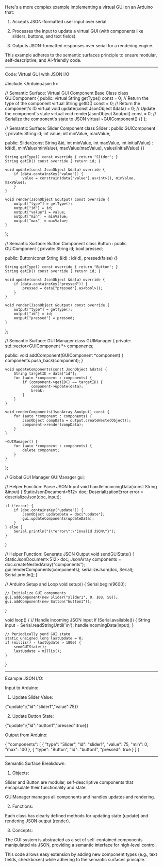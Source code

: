 Here's a more complex example implementing a virtual GUI on an Arduino that:

1. Accepts JSON-formatted user input over serial.


2. Processes the input to update a virtual GUI (with components like sliders, buttons, and text fields).


3. Outputs JSON-formatted responses over serial for a rendering engine.



This example adheres to the semantic surfaces principle to ensure modular, self-descriptive, and AI-friendly code.


---

Code: Virtual GUI with JSON I/O

#include <ArduinoJson.h>

// Semantic Surface: Virtual GUI Component Base Class
class GUIComponent {
public:
    virtual String getType() const = 0;       // Return the type of the component
    virtual String getID() const = 0;         // Return the component's ID
    virtual void update(const JsonObject &data) = 0; // Update the component's state
    virtual void render(JsonObject &output) const = 0; // Serialize the component's state to JSON
    virtual ~GUIComponent() {}
};

// Semantic Surface: Slider Component
class Slider : public GUIComponent {
private:
    String id;
    int value;
    int minValue, maxValue;

public:
    Slider(const String &id, int minValue, int maxValue, int initialValue)
        : id(id), minValue(minValue), maxValue(maxValue), value(initialValue) {}

    String getType() const override { return "Slider"; }
    String getID() const override { return id; }

    void update(const JsonObject &data) override {
        if (data.containsKey("value")) {
            value = constrain(data["value"].as<int>(), minValue, maxValue);
        }
    }

    void render(JsonObject &output) const override {
        output["type"] = getType();
        output["id"] = id;
        output["value"] = value;
        output["min"] = minValue;
        output["max"] = maxValue;
    }
};

// Semantic Surface: Button Component
class Button : public GUIComponent {
private:
    String id;
    bool pressed;

public:
    Button(const String &id) : id(id), pressed(false) {}

    String getType() const override { return "Button"; }
    String getID() const override { return id; }

    void update(const JsonObject &data) override {
        if (data.containsKey("pressed")) {
            pressed = data["pressed"].as<bool>();
        }
    }

    void render(JsonObject &output) const override {
        output["type"] = getType();
        output["id"] = id;
        output["pressed"] = pressed;
    }
};

// Semantic Surface: GUI Manager
class GUIManager {
private:
    std::vector<GUIComponent *> components;

public:
    void addComponent(GUIComponent *component) {
        components.push_back(component);
    }

    void updateComponents(const JsonObject &data) {
        String targetID = data["id"];
        for (auto *component : components) {
            if (component->getID() == targetID) {
                component->update(data);
                break;
            }
        }
    }

    void renderComponents(JsonArray &output) const {
        for (auto *component : components) {
            JsonObject compData = output.createNestedObject();
            component->render(compData);
        }
    }

    ~GUIManager() {
        for (auto *component : components) {
            delete component;
        }
    }
};

// Global GUI Manager
GUIManager gui;

// Helper Function: Parse JSON Input
void handleIncomingData(const String &input) {
    StaticJsonDocument<512> doc;
    DeserializationError error = deserializeJson(doc, input);

    if (!error) {
        if (doc.containsKey("update")) {
            JsonObject updateData = doc["update"];
            gui.updateComponents(updateData);
        }
    } else {
        Serial.println("{\"error\":\"Invalid JSON\"}");
    }
}

// Helper Function: Generate JSON Output
void sendGUIState() {
    StaticJsonDocument<512> doc;
    JsonArray components = doc.createNestedArray("components");
    gui.renderComponents(components);
    serializeJson(doc, Serial);
    Serial.println();
}

// Arduino Setup and Loop
void setup() {
    Serial.begin(9600);

    // Initialize GUI components
    gui.addComponent(new Slider("slider1", 0, 100, 50));
    gui.addComponent(new Button("button1"));
}

void loop() {
    // Handle incoming JSON input
    if (Serial.available()) {
        String input = Serial.readStringUntil('\n');
        handleIncomingData(input);
    }

    // Periodically send GUI state
    static unsigned long lastUpdate = 0;
    if (millis() - lastUpdate > 1000) {
        sendGUIState();
        lastUpdate = millis();
    }
}


---

Example JSON I/O:

Input to Arduino:

1. Update Slider Value:

{"update":{"id":"slider1","value":75}}


2. Update Button State:

{"update":{"id":"button1","pressed":true}}



Output from Arduino:

{
  "components": [
    {
      "type": "Slider",
      "id": "slider1",
      "value": 75,
      "min": 0,
      "max": 100
    },
    {
      "type": "Button",
      "id": "button1",
      "pressed": true
    }
  ]
}


---

Semantic Surface Breakdown:

1. Objects:

Slider and Button are modular, self-descriptive components that encapsulate their functionality and state.

GUIManager manages all components and handles updates and rendering.



2. Functions:

Each class has clearly defined methods for updating state (update) and rendering JSON output (render).



3. Concepts:

The GUI system is abstracted as a set of self-contained components manipulated via JSON, providing a semantic interface for high-level control.




This code allows easy extension by adding new component types (e.g., text fields, checkboxes) while adhering to the semantic surfaces principle.

